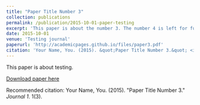 ```yaml
---
title: "Paper Title Number 3"
collection: publications
permalink: /publication/2015-10-01-paper-testing
excerpt: 'This paper is about the number 3. The number 4 is left for future work.'
date: 2015-10-01
venue: 'Testing journal'
paperurl: 'http://academicpages.github.io/files/paper3.pdf'
citation: 'Your Name, You. (2015). &quot;Paper Title Number 3.&quot; <i>Journal 1</i>. 1(3).'
---
```

This paper is about testing.

[Download paper here](http://academicpages.github.io/files/paper3.pdf)

Recommended citation: Your Name, You. (2015). "Paper Title Number 3." <i>Journal 1</i>. 1(3).
